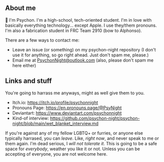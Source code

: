 ## About me
👋 I'm Psychon. I'm a high-school, tech-oriented student. I'm in love with basically everything technology... except Apple. 
I use they/them pronouns.
I'm also a fabrication student in FRC Team 2910 (bow to Alphonso).

There are a few ways to contact me:
- Leave an issue (or something) on my psychon-night repository (I don't use it for anything, so go right ahead. Just don't spam me, please.)
- Email me at PsychonNight@outlook.com (also, please don't spam me here either)

## Links and stuff
You're going to harrass me anyways, might as well give them to you.
- Itch.io: https://itch.io/profile/psychonnight
- Pronouns Page: https://en.pronouns.page/@PsyNight
- Deviantart: https://www.deviantart.com/psychonnight
- Kind-of interview: https://github.com/psychon-night/psychon-night/blob/main/wet_blanket_interview.md


If you're against any of my fellow LGBTQ+ or furries, or anyone else typically harrased, you can _leave_. Like, _right now_, and never speak to me or them again. I'm dead serious, I _will not tolerate it_. This is going to be a safe space for _everybody_, weather you like it or not. Unless you can be accepting of everyone, you are not welcome here.
